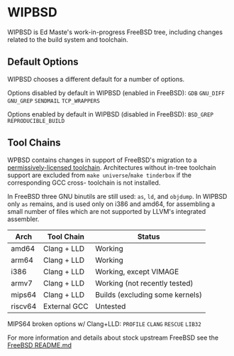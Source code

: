 WIPBSD
======

WIPBSD is Ed Maste's work-in-progress FreeBSD tree, including changes
related to the build system and toolchain.

Default Options
---------------
WIPBSD chooses a different default for a number of options.

Options disabled by default in WIPBSD (enabled in FreeBSD):
    `GDB` `GNU_DIFF` `GNU_GREP` `SENDMAIL` `TCP_WRAPPERS`

Options enabled by default in WIPBSD (disabled in FreeBSD):
   `BSD_GREP` `REPRODUCIBLE_BUILD`

Tool Chains
-----------
WPBSD contains changes in support of FreeBSD's migration to a
[permissively-licensed toolchain](https://wiki.freebsd.org/GPLinBase).
Architectures without in-tree toolchain support are excluded from
`make universe`/`make tinderbox` if the corresponding GCC cross-
toolchain is not installed.

In FreeBSD three GNU binutils are still used: `as`, `ld`, and `objdump`.
In WIPBSD only `as` remains, and is used only on i386 and amd64, for
assembling a small number of files which are not supported by LLVM's
integrated assembler.

| Arch    | Tool Chain   | Status                              |
| ------- | ------------ | --------                            |
| amd64   | Clang + LLD  | Working                             |
| arm64   | Clang + LLD  | Working                             |
| i386    | Clang + LLD  | Working, except VIMAGE              |
| armv7   | Clang + LLD  | Working (not recently tested)       |
| mips64  | Clang + LLD  | Builds (excluding some kernels)     |
| riscv64 | External GCC | Untested                            |

MIPS64 broken options w/ Clang+LLD:
    `PROFILE` `CLANG` `RESCUE` `LIB32`

For more information and details about stock upstream FreeBSD see the
[FreeBSD README.md](https://github.com/freebsd/freebsd/blob/master/README.md)
